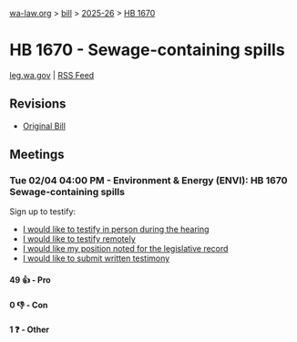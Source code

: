 [wa-law.org](/) > [bill](/bill/) > [2025-26](/bill/2025-26/) > [HB 1670](/bill/2025-26/hb/1670/)

# HB 1670 - Sewage-containing spills
[leg.wa.gov](https://app.leg.wa.gov/billsummary?BillNumber=1670&Year=2025&Initiative=false) | [RSS Feed](./rss.xml)

## Revisions
* [Original Bill](1/)

## Meetings
### Tue 02/04 04:00 PM - Environment & Energy (ENVI): HB 1670 Sewage-containing spills
Sign up to testify:
* [I would like to testify in person during the hearing](https://app.leg.wa.gov/csi/Testifier/Add?chamber=House&mId=32651&aId=162502&caId=25413&tId=1)
* [I would like to testify remotely](https://app.leg.wa.gov/csi/Testifier/Add?chamber=House&mId=32651&aId=162502&caId=25413&tId=2)
* [I would like my position noted for the legislative record](https://app.leg.wa.gov/csi/Testifier/Add?chamber=House&mId=32651&aId=162502&caId=25413&tId=3)
* [I would like to submit written testimony](https://app.leg.wa.gov/csi/Testifier/Add?chamber=House&mId=32651&aId=162502&caId=25413&tId=4)

#### 49 👍 - Pro

#### 0 👎 - Con

#### 1 ❓ - Other
